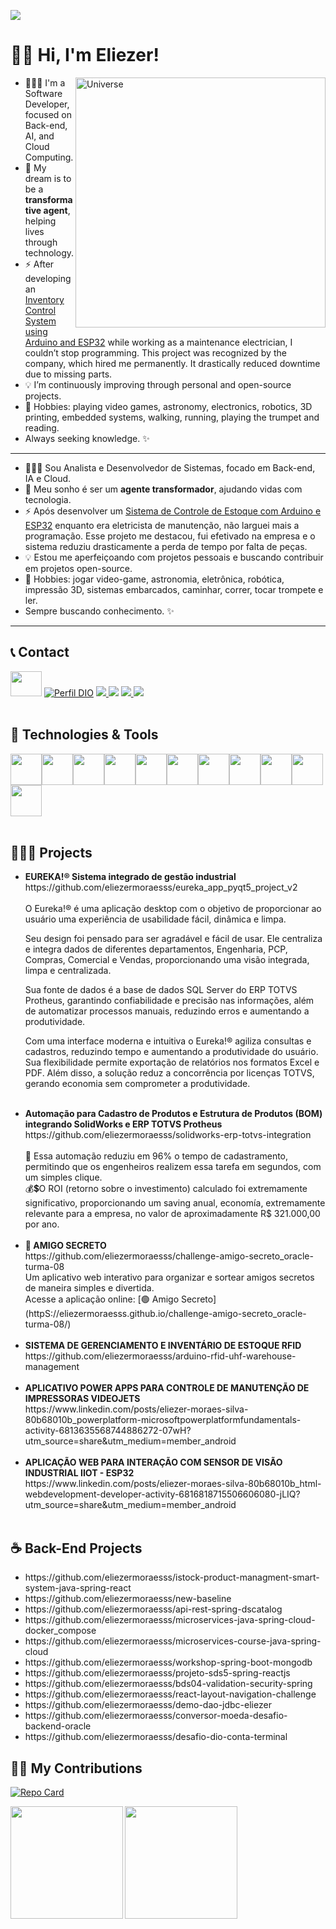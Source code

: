 ![](https://komarev.com/ghpvc/?username=eliezermoraesss)

# 👋🏼 Hi, I'm Eliezer!

<img align="right" alt="Universe" src="https://cdn.pixabay.com/animation/2022/11/16/14/56/14-56-49-778_512.gif"  width="400px"/>

- 👨🏼‍💻 I'm a Software Developer, focused on Back-end, AI, and Cloud Computing.  
- 🎯 My dream is to be a **transformative agent**, helping lives through technology.  
- ⚡ After developing an [Inventory Control System using Arduino and ESP32](https://www.youtube.com/watch?v=cUS2qG1Hij0) while working as a maintenance electrician, I couldn’t stop programming. This project was recognized by the company, which hired me permanently. It drastically reduced downtime due to missing parts.
- 💡 I’m continuously improving through personal and open-source projects.  
- 🎺 Hobbies: playing video games, astronomy, electronics, robotics, 3D printing, embedded systems, walking, running, playing the trumpet and reading.
- Always seeking knowledge. ✨

---

- 👨🏼‍💻 Sou Analista e Desenvolvedor de Sistemas, focado em Back-end, IA e Cloud.  
- 🎯 Meu sonho é ser um **agente transformador**, ajudando vidas com tecnologia.  
- ⚡ Após desenvolver um [Sistema de Controle de Estoque com Arduino e ESP32](https://www.youtube.com/watch?v=cUS2qG1Hij0) enquanto era eletricista de manutenção, não larguei mais a programação. Esse projeto me destacou, fui efetivado na empresa e o sistema reduziu drasticamente a perda de tempo por falta de peças.
- 💡 Estou me aperfeiçoando com projetos pessoais e buscando contribuir em projetos open-source.  
- 🎺 Hobbies: jogar video-game, astronomia, eletrônica, robótica, impressão 3D, sistemas embarcados, caminhar, correr, tocar trompete e ler.
- Sempre buscando conhecimento. ✨

---

## 📞 Contact

<a href="https://www.linkedin.com/in/eliezer-moraes-silva-80b68010b/"><img height="40" width="50" src="https://cdn.jsdelivr.net/gh/devicons/devicon/icons/linkedin/linkedin-original.svg" /></a>
[![Perfil DIO](https://img.shields.io/badge/-Meu%20Perfil%20na%20DIO-30A3DC?style=for-the-badge)](https://web.dio.me/users/eliezer_moraes)
<a href="https://wa.me/5519981374137" alt="WhatsApp" target="_blank"> <img src="https://img.shields.io/badge/WhatsApp-25D366?style=for-the-badge&logo=whatsapp&logoColor=white"/> </a>
[<img src="https://img.shields.io/badge/Telegram-2CA5E0?style=for-the-badge&logo=telegram&logoColor=white" />](https://t.me/eliezermoraes)
<a href="mailto:eliezer.moraes@outlook.com?subject=Hello Mr. Eliezer Moraes silva" target="_blank"> <img src="https://img.shields.io/badge/Microsoft_Outlook-0078D4?style=for-the-badge&logo=microsoft-outlook&logoColor=white"/> </a>
<a href="mailto:eliezer.ingproj@gmail.com?subject=Hello Mr. Eliezer" target="_blank"> <img src="https://img.shields.io/badge/Gmail-D14836?style=for-the-badge&logo=gmail&logoColor=white"/> </a>
<br> <br>

## 🧰 Technologies & Tools

<div style="display: flex; flex-wrap: wrap;">
  <img height="50" src="https://cdn.jsdelivr.net/gh/devicons/devicon/icons/java/java-original-wordmark.svg" />
  <img height="50" src="https://cdn.jsdelivr.net/gh/devicons/devicon/icons/spring/spring-original-wordmark.svg" />
  <img height="50" src="https://cdn.jsdelivr.net/gh/devicons/devicon/icons/postgresql/postgresql-original.svg" />
  <img height="50" src="https://cdn.jsdelivr.net/gh/devicons/devicon/icons/mysql/mysql-original-wordmark.svg" />
  <img height="50" src="https://cdn.jsdelivr.net/gh/devicons/devicon/icons/mongodb/mongodb-original-wordmark.svg" />
  <img height="50" src="https://cdn.jsdelivr.net/gh/devicons/devicon/icons/react/react-original-wordmark.svg" />
  <img height="50" src="https://cdn.jsdelivr.net/gh/devicons/devicon/icons/javascript/javascript-original.svg" />
  <img height="50" src="https://cdn.jsdelivr.net/gh/devicons/devicon/icons/docker/docker-original.svg" />
  <img height="50" src="https://cdn.jsdelivr.net/gh/devicons/devicon/icons/amazonwebservices/amazonwebservices-plain-wordmark.svg" />
  <img height="50" src="https://cdn.jsdelivr.net/gh/devicons/devicon/icons/arduino/arduino-original-wordmark.svg" />
  <img height="50" src="https://cdn.jsdelivr.net/gh/devicons/devicon/icons/linux/linux-original.svg" />
</div>
<br>

## 👨🏼‍💻 Projects

<ul>
  <li><b>EUREKA!® Sistema integrado de gestão industrial</b>
    <br>https://github.com/eliezermoraesss/eureka_app_pyqt5_project_v2<br><br>
O Eureka!® é uma aplicação desktop com o objetivo de proporcionar ao usuário uma experiência de usabilidade fácil, dinâmica e limpa.

Seu design foi pensado para ser agradável e fácil de usar. Ele centraliza e integra dados de diferentes departamentos, Engenharia, PCP, Compras, Comercial e Vendas, proporcionando uma visão integrada, limpa e centralizada.

Sua fonte de dados é a base de dados SQL Server do ERP TOTVS Protheus, garantindo confiabilidade e precisão nas informações, além de automatizar processos manuais, reduzindo erros e aumentando a produtividade.

Com uma interface moderna e intuitiva o Eureka!® agiliza consultas e cadastros, reduzindo tempo e aumentando a produtividade do usuário. Sua flexibilidade permite exportação de relatórios nos formatos Excel e PDF. Além disso, a solução reduz a concorrência por licenças TOTVS, gerando economia sem comprometer a produtividade.
  </li><br>
  <li><b>Automação para Cadastro de Produtos e Estrutura de Produtos (BOM) integrando SolidWorks e ERP TOTVS Protheus</b>
    <br>
  https://github.com/eliezermoraesss/solidworks-erp-totvs-integration<br>
    <br>🚀 Essa automação reduziu em 96% o tempo de cadastramento, permitindo que os engenheiros realizem essa tarefa em segundos, com um simples clique.
    <br>💰💲O ROI (retorno sobre o investimento) calculado foi extremamente significativo, proporcionando um saving anual, economía, extremamente relevante para a empresa, no valor de aproximadamente R$ 321.000,00 por ano.</li><br>
<li><b>🎉 AMIGO SECRETO</b>
  <br>https://github.com/eliezermoraesss/challenge-amigo-secreto_oracle-turma-08<br>
Um aplicativo web interativo para organizar e sortear amigos secretos de maneira simples e divertida.<br>
Acesse a aplicação online: [🟢 Amigo Secreto](httpS://eliezermoraesss.github.io/challenge-amigo-secreto_oracle-turma-08/)
</li><br>
<li><b>SISTEMA DE GERENCIAMENTO E INVENTÁRIO DE ESTOQUE RFID</b><br>
  https://github.com/eliezermoraesss/arduino-rfid-uhf-warehouse-management</li><br>
<li><b>APLICATIVO POWER APPS PARA CONTROLE DE MANUTENÇÃO DE IMPRESSORAS VIDEOJETS</b><br>
  https://www.linkedin.com/posts/eliezer-moraes-silva-80b68010b_powerplatform-microsoftpowerplatformfundamentals-activity-6813635568744886272-07wH?utm_source=share&utm_medium=member_android</li><br>
<li><b>APLICAÇÃO WEB PARA INTERAÇÃO COM SENSOR DE VISÃO INDUSTRIAL IIOT - ESP32</b><br>
  https://www.linkedin.com/posts/eliezer-moraes-silva-80b68010b_html-webdevelopment-developer-activity-6816818715506606080-jLIQ?utm_source=share&utm_medium=member_android</li><br>
</ul>

## ☕ Back-End Projects
  <ul>
    <li>https://github.com/eliezermoraesss/istock-product-managment-smart-system-java-spring-react</li>

<li>https://github.com/eliezermoraesss/new-baseline</li>
 <li>https://github.com/eliezermoraesss/api-rest-spring-dscatalog</li>
    <li>https://github.com/eliezermoraesss/microservices-java-spring-cloud-docker_compose</li>
    <li>https://github.com/eliezermoraesss/microservices-course-java-spring-cloud</li>
    <li>https://github.com/eliezermoraesss/workshop-spring-boot-mongodb</li>
    <li>https://github.com/eliezermoraesss/projeto-sds5-spring-reactjs</li>
    <li>https://github.com/eliezermoraesss/bds04-validation-security-spring</li>
    <li>https://github.com/eliezermoraesss/react-layout-navigation-challenge</li>
  <li>https://github.com/eliezermoraesss/demo-dao-jdbc-eliezer</li>
  
<li>https://github.com/eliezermoraesss/conversor-moeda-desafio-backend-oracle</li>
    <li>https://github.com/eliezermoraesss/desafio-dio-conta-terminal</li>
  </ul>

## 🤝🏼 My Contributions

[![Repo Card](https://github-readme-stats.vercel.app/api/pin/?username=eliezermoraesss&repo=dio-lab-open-source&bg_color=000&border_color=30A3DC&show_icons=true&icon_color=30A3DC&title_color=E94D5F&text_color=FFF)](https://github.com/eliezermoraesss/dio-lab-open-source)     

<div>
<a href="https://github.com/eliezermoraesss">
<img align="left" height="180em" src="https://github-readme-stats.vercel.app/api?username=eliezermoraesss&show_icons=true&theme=onedark&include_all_commits=true&count_private=true"/>
<img align="center" height="180em" src="https://github-readme-stats.vercel.app/api/top-langs/?username=eliezermoraesss&layout=compact&langs_count=10&theme=onedark"/>
</div>
  
